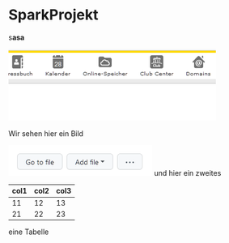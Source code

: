 # SparkProjekt

s**asa**

![image.png](./assets/image.png)

Wir sehen hier ein Bild


![image.png](./assets/1635452525646-image.png) und hier ein zweites



| col1 | col2 | col3 |
| ------ | ------ | ------ |
| 11   | 12   | 13   |
| 21   | 22   | 23   |

eine Tabelle
